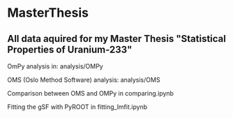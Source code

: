 # MasterThesis
## All data aquired for my Master Thesis "Statistical Properties of Uranium-233"

OmPy analysis in: analysis/OMPy

OMS (Oslo Method Software) analysis: analysis/OMS

Comparison between OMS and OMPy in comparing.ipynb

Fitting the gSF with PyROOT in fitting_lmfit.ipynb



